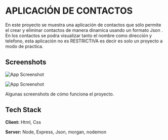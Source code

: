 
# APLICACIÓN DE CONTACTOS

En este proyecto se muestra una aplicación de contactos que sólo permite el crear y eliminar contactos de manera dinamica usando un formato Json . En los contactos se podra visualizar tanto el nombre como dirección y telefono, esta aplicación no es RESTRICTIVA es decir es solo un proyecto a modo de practica.


## Screenshots

![App Screenshot](https://i.postimg.cc/KzcHxXjM/appc-1.png
)


![App Screenshot](https://i.postimg.cc/85ynCyfn/appc-2.png)

Algunas screenshots de cómo funciona el proyecto.
## Tech Stack

**Client:** Html, Css

**Server:** Node, Express, Json, morgan, nodemon

